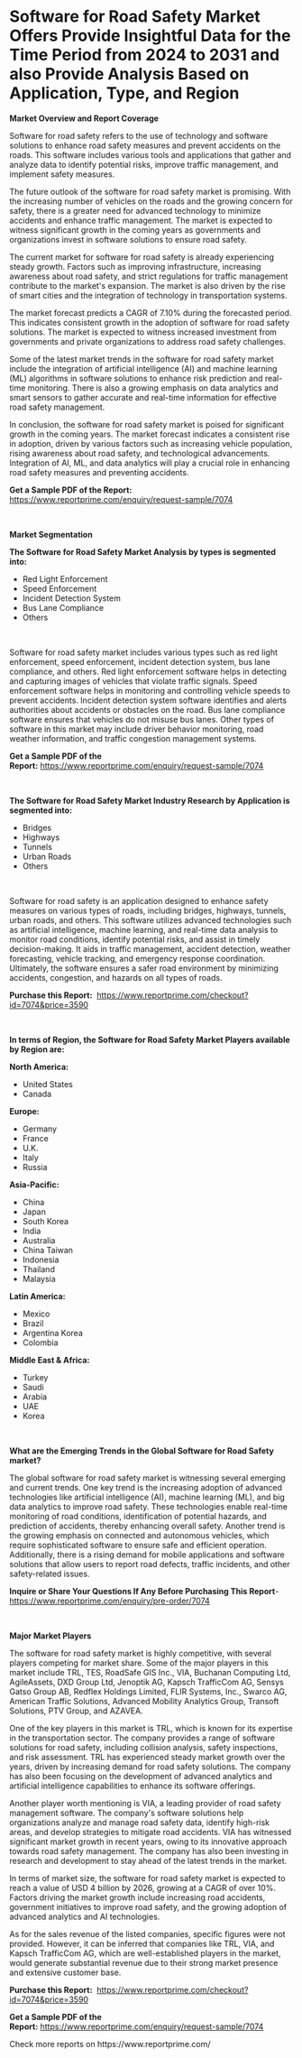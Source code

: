 <p><h1>Software for Road Safety Market Offers Provide Insightful Data for the Time Period from 2024 to 2031 and also Provide Analysis Based on Application, Type, and Region</h1></p><p><strong>Market Overview and Report Coverage</strong></p>
<p><p>Software for road safety refers to the use of technology and software solutions to enhance road safety measures and prevent accidents on the roads. This software includes various tools and applications that gather and analyze data to identify potential risks, improve traffic management, and implement safety measures.</p><p>The future outlook of the software for road safety market is promising. With the increasing number of vehicles on the roads and the growing concern for safety, there is a greater need for advanced technology to minimize accidents and enhance traffic management. The market is expected to witness significant growth in the coming years as governments and organizations invest in software solutions to ensure road safety.</p><p>The current market for software for road safety is already experiencing steady growth. Factors such as improving infrastructure, increasing awareness about road safety, and strict regulations for traffic management contribute to the market's expansion. The market is also driven by the rise of smart cities and the integration of technology in transportation systems.</p><p>The market forecast predicts a CAGR of 7.10% during the forecasted period. This indicates consistent growth in the adoption of software for road safety solutions. The market is expected to witness increased investment from governments and private organizations to address road safety challenges.</p><p>Some of the latest market trends in the software for road safety market include the integration of artificial intelligence (AI) and machine learning (ML) algorithms in software solutions to enhance risk prediction and real-time monitoring. There is also a growing emphasis on data analytics and smart sensors to gather accurate and real-time information for effective road safety management.</p><p>In conclusion, the software for road safety market is poised for significant growth in the coming years. The market forecast indicates a consistent rise in adoption, driven by various factors such as increasing vehicle population, rising awareness about road safety, and technological advancements. Integration of AI, ML, and data analytics will play a crucial role in enhancing road safety measures and preventing accidents.</p></p>
<p><strong>Get a Sample PDF of the Report:</strong> <a href="https://www.reportprime.com/enquiry/request-sample/7074">https://www.reportprime.com/enquiry/request-sample/7074</a></p>
<p>&nbsp;</p>
<p><strong>Market Segmentation</strong></p>
<p><strong>The Software for Road Safety Market Analysis by types is segmented into:</strong></p>
<p><ul><li>Red Light Enforcement</li><li>Speed Enforcement</li><li>Incident Detection System</li><li>Bus Lane Compliance</li><li>Others</li></ul></p>
<p>&nbsp;</p>
<p><p>Software for road safety market includes various types such as red light enforcement, speed enforcement, incident detection system, bus lane compliance, and others. Red light enforcement software helps in detecting and capturing images of vehicles that violate traffic signals. Speed enforcement software helps in monitoring and controlling vehicle speeds to prevent accidents. Incident detection system software identifies and alerts authorities about accidents or obstacles on the road. Bus lane compliance software ensures that vehicles do not misuse bus lanes. Other types of software in this market may include driver behavior monitoring, road weather information, and traffic congestion management systems.</p></p>
<p><strong>Get a Sample PDF of the Report:</strong>&nbsp;<a href="https://www.reportprime.com/enquiry/request-sample/7074">https://www.reportprime.com/enquiry/request-sample/7074</a></p>
<p>&nbsp;</p>
<p><strong>The Software for Road Safety Market Industry Research by Application is segmented into:</strong></p>
<p><ul><li>Bridges</li><li>Highways</li><li>Tunnels</li><li>Urban Roads</li><li>Others</li></ul></p>
<p>&nbsp;</p>
<p><p>Software for road safety is an application designed to enhance safety measures on various types of roads, including bridges, highways, tunnels, urban roads, and others. This software utilizes advanced technologies such as artificial intelligence, machine learning, and real-time data analysis to monitor road conditions, identify potential risks, and assist in timely decision-making. It aids in traffic management, accident detection, weather forecasting, vehicle tracking, and emergency response coordination. Ultimately, the software ensures a safer road environment by minimizing accidents, congestion, and hazards on all types of roads.</p></p>
<p><strong>Purchase this Report:</strong>&nbsp; <a href="https://www.reportprime.com/checkout?id=7074&price=3590">https://www.reportprime.com/checkout?id=7074&price=3590</a></p>
<p>&nbsp;</p>
<p><strong>In terms of Region, the Software for Road Safety Market Players available by Region are:</strong></p>
<p>
    <p> <strong> North America: </strong>
        <ul>
            <li>United States</li>
            <li>Canada</li>
        </ul>
        </p> 
    <p> <strong> Europe: </strong>
        <ul>
            <li>Germany</li>
            <li>France</li>
            <li>U.K.</li>
            <li>Italy</li>
            <li>Russia</li>
        </ul>
        </p> 
    <p> <strong> Asia-Pacific: </strong>
        <ul>
            <li>China</li>
            <li>Japan</li>
            <li>South Korea</li>
            <li>India</li>
            <li>Australia</li>
            <li>China Taiwan</li>
            <li>Indonesia</li>
            <li>Thailand</li>
            <li>Malaysia</li>
        </ul>
        </p> 
    <p> <strong> Latin America: </strong>
        <ul>
            <li>Mexico</li>
            <li>Brazil</li>
            <li>Argentina Korea</li>
            <li>Colombia</li>
        </ul>
        </p> 
    <p> <strong> Middle East & Africa: </strong>
        <ul>
            <li>Turkey</li>
            <li>Saudi</li>
            <li>Arabia</li>
            <li>UAE</li>
            <li>Korea</li>
        </ul>
    </p>
    </p>
<p>&nbsp;</p>
<p><strong>What are the Emerging Trends in the Global Software for Road Safety market?</strong></p>
<p><p>The global software for road safety market is witnessing several emerging and current trends. One key trend is the increasing adoption of advanced technologies like artificial intelligence (AI), machine learning (ML), and big data analytics to improve road safety. These technologies enable real-time monitoring of road conditions, identification of potential hazards, and prediction of accidents, thereby enhancing overall safety. Another trend is the growing emphasis on connected and autonomous vehicles, which require sophisticated software to ensure safe and efficient operation. Additionally, there is a rising demand for mobile applications and software solutions that allow users to report road defects, traffic incidents, and other safety-related issues.</p></p>
<p><strong>Inquire or Share Your Questions If Any Before Purchasing This Report</strong>- <a href="https://www.reportprime.com/enquiry/pre-order/7074">https://www.reportprime.com/enquiry/pre-order/7074</a></p>
<p>&nbsp;</p>
<p><strong>Major Market Players</strong></p>
<p><p>The software for road safety market is highly competitive, with several players competing for market share. Some of the major players in this market include TRL, TES, RoadSafe GIS Inc., VIA, Buchanan Computing Ltd, AgileAssets, DXD Group Ltd, Jenoptik AG, Kapsch TrafficCom AG, Sensys Gatso Group AB, Redflex Holdings Limited, FLIR Systems, Inc., Swarco AG, American Traffic Solutions, Advanced Mobility Analytics Group, Transoft Solutions, PTV Group, and AZAVEA.</p><p>One of the key players in this market is TRL, which is known for its expertise in the transportation sector. The company provides a range of software solutions for road safety, including collision analysis, safety inspections, and risk assessment. TRL has experienced steady market growth over the years, driven by increasing demand for road safety solutions. The company has also been focusing on the development of advanced analytics and artificial intelligence capabilities to enhance its software offerings.</p><p>Another player worth mentioning is VIA, a leading provider of road safety management software. The company's software solutions help organizations analyze and manage road safety data, identify high-risk areas, and develop strategies to mitigate road accidents. VIA has witnessed significant market growth in recent years, owing to its innovative approach towards road safety management. The company has also been investing in research and development to stay ahead of the latest trends in the market.</p><p>In terms of market size, the software for road safety market is expected to reach a value of USD 4 billion by 2026, growing at a CAGR of over 10%. Factors driving the market growth include increasing road accidents, government initiatives to improve road safety, and the growing adoption of advanced analytics and AI technologies.</p><p>As for the sales revenue of the listed companies, specific figures were not provided. However, it can be inferred that companies like TRL, VIA, and Kapsch TrafficCom AG, which are well-established players in the market, would generate substantial revenue due to their strong market presence and extensive customer base.</p></p>
<p><strong>Purchase this Report:</strong>&nbsp;&nbsp;<a href="https://www.reportprime.com/checkout?id=7074&price=3590">https://www.reportprime.com/checkout?id=7074&price=3590</a></p>
<p></p>
<p><strong>Get a Sample PDF of the Report:</strong>&nbsp;<a href="https://www.reportprime.com/enquiry/request-sample/7074">https://www.reportprime.com/enquiry/request-sample/7074</a></p>
<p>Check more reports on https://www.reportprime.com/</p>